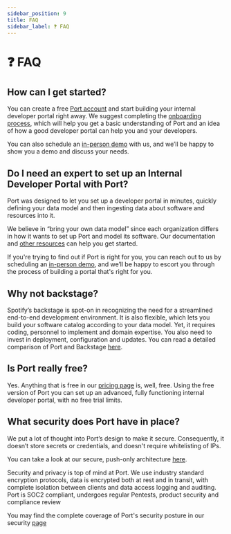 ```yaml
---
sidebar_position: 9
title: FAQ
sidebar_label: ❓ FAQ
---
```


# ❓ FAQ

## How can I get started?

You can create a free [Port account](https://app.getport.io) and start building your internal developer portal right away. We suggest completing the [onboarding process](/quickstart), which will help you get a basic understanding of Port and an idea of how a good developer portal can help you and your developers.

You can also schedule an [in-person demo](https://www.getport.io/demo-request) with us, and we’ll be happy to show you a demo and discuss your needs.

## Do I need an expert to set up an Internal Developer Portal with Port?

Port was designed to let you set up a developer portal in minutes, quickly defining your data model and then ingesting data about software and resources into it.

We believe in “bring your own data model” since each organization differs in how it wants to set up Port and model its software. Our documentation and [other resources](/resources) can help you get started. 

If you're trying to find out if Port is right for you, you can reach out to us by scheduling an [in-person demo](https://www.getport.io/demo-request), and we’ll be happy to escort you through the process of building a portal that's right for you.

## Why not backstage?

Spotify’s backstage is spot-on in recognizing the need for a streamlined end-to-end development environment. It is also flexible, which lets you build your software catalog according to your data model. Yet, it requires coding, personnel to implement and domain expertise. You also need to invest in deployment, configuration and updates. You can read a detailed comparison of Port and Backstage [here](https://www.getport.io/compare/backstage-vs-port).

## Is Port really free?

Yes. Anything that is free in our [pricing page](https://www.getport.io/pricing) is, well, free. Using the free version of Port you can set up an advanced, fully functioning internal developer portal, with no free trial limits.

## What security does Port have in place?

We put a lot of thought into Port’s design to make it secure. Consequently, it doesn’t store secrets or credentials, and doesn't require whitelisting of IPs. 

You can take a look at our secure, push-only architecture [here](https://docs.getport.io/build-your-software-catalog/sync-data-to-catalog).

Security and privacy is top of mind at Port. We use industry standard encryption protocols, data is encrypted both at rest and in transit, with complete isolation between clients and data access logging and auditing. Port is SOC2 compliant, undergoes regular Pentests, product security and compliance review

You may find the complete coverage of Port's security posture in our security [page](https://www.getport.io/security)
